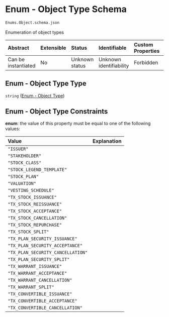 # Enum - Object Type Schema

```txt
Enums.Object.schema.json
```

Enumeration of object types

| Abstract            | Extensible | Status         | Identifiable            | Custom Properties | Additional Properties | Access Restrictions | Defined In                                                                         |
| :------------------ | :--------- | :------------- | :---------------------- | :---------------- | :-------------------- | :------------------ | :--------------------------------------------------------------------------------- |
| Can be instantiated | No         | Unknown status | Unknown identifiability | Forbidden         | Allowed               | none                | [Object.schema.json](../../schema/enums/Object.schema.json "open original schema") |

## Enum - Object Type Type

`string` ([Enum - Object Type](object.md))

## Enum - Object Type Constraints

**enum**: the value of this property must be equal to one of the following values:

| Value                             | Explanation |
| :-------------------------------- | :---------- |
| `"ISSUER"`                        |             |
| `"STAKEHOLDER"`                   |             |
| `"STOCK_CLASS"`                   |             |
| `"STOCK_LEGEND_TEMPLATE"`         |             |
| `"STOCK_PLAN"`                    |             |
| `"VALUATION"`                     |             |
| `"VESTING_SCHEDULE"`              |             |
| `"TX_STOCK_ISSUANCE"`             |             |
| `"TX_STOCK_REISSUANCE"`           |             |
| `"TX_STOCK_ACCEPTANCE"`           |             |
| `"TX_STOCK_CANCELLATION"`         |             |
| `"TX_STOCK_REPURCHASE"`           |             |
| `"TX_STOCK_SPLIT"`                |             |
| `"TX_PLAN_SECURITY_ISSUANCE"`     |             |
| `"TX_PLAN_SECURITY_ACCEPTANCE"`   |             |
| `"TX_PLAN_SECURITY_CANCELLATION"` |             |
| `"TX_PLAN_SECURITY_SPLIT"`        |             |
| `"TX_WARRANT_ISSUANCE"`           |             |
| `"TX_WARRANT_ACCEPTANCE"`         |             |
| `"TX_WARRANT_CANCELLATION"`       |             |
| `"TX_WARRANT_SPLIT"`              |             |
| `"TX_CONVERTIBLE_ISSUANCE"`       |             |
| `"TX_CONVERTIBLE_ACCEPTANCE"`     |             |
| `"TX_CONVERTIBLE_CANCELLATION"`   |             |
